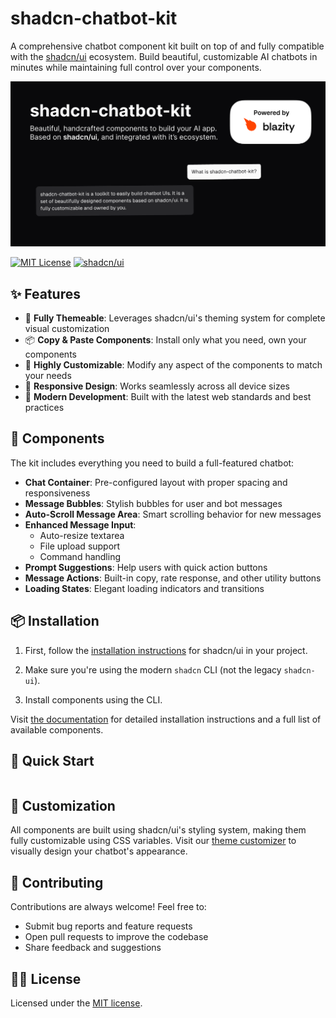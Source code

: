# shadcn-chatbot-kit

A comprehensive chatbot component kit built on top of and fully compatible with the [shadcn/ui](https://ui.shadcn.com/) ecosystem. Build beautiful, customizable AI chatbots in minutes while maintaining full control over your components.

![hero](apps/www/public/og.png)

[![MIT License](https://img.shields.io/badge/License-MIT-green.svg)](https://choosealicense.com/licenses/mit/)
[![shadcn/ui](https://img.shields.io/badge/built%20with-shadcn%2Fui-black.svg)](https://ui.shadcn.com)

## ✨ Features

- 🎨 **Fully Themeable**: Leverages shadcn/ui's theming system for complete visual customization
- 📦 **Copy & Paste Components**: Install only what you need, own your components
- 🔧 **Highly Customizable**: Modify any aspect of the components to match your needs
- 📱 **Responsive Design**: Works seamlessly across all device sizes
- 🚀 **Modern Development**: Built with the latest web standards and best practices

## 🧩 Components

The kit includes everything you need to build a full-featured chatbot:

- **Chat Container**: Pre-configured layout with proper spacing and responsiveness
- **Message Bubbles**: Stylish bubbles for user and bot messages
- **Auto-Scroll Message Area**: Smart scrolling behavior for new messages
- **Enhanced Message Input**:
  - Auto-resize textarea
  - File upload support
  - Command handling
- **Prompt Suggestions**: Help users with quick action buttons
- **Message Actions**: Built-in copy, rate response, and other utility buttons
- **Loading States**: Elegant loading indicators and transitions

## 📦 Installation

1. First, follow the [installation instructions](https://ui.shadcn.com/docs/installation) for shadcn/ui in your project.

2. Make sure you're using the modern `shadcn` CLI (not the legacy `shadcn-ui`).

3. Install components using the CLI.

Visit [the documentation](https://shadcn-chatbot-kit.vercel.app/docs/components/chat) for detailed installation instructions and a full list of available components.

## 🚀 Quick Start

<!-- TODO: example here -->

```tsx

```

## 🎨 Customization

All components are built using shadcn/ui's styling system, making them fully customizable using CSS variables.
Visit our [theme customizer](https://shadcn-chatbot-kit.vercel.app/themes) to visually design your chatbot's appearance.

## 🤝 Contributing

Contributions are always welcome! Feel free to:

- Submit bug reports and feature requests
- Open pull requests to improve the codebase
- Share feedback and suggestions

## 👨‍⚖️ License

Licensed under the [MIT license](https://github.com/Blazity/shadcn-chatbot-kit/blob/main/LICENSE.md).
